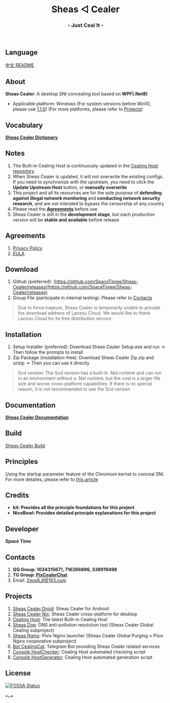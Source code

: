 <h1 align="center">Sheas ◁ Cealer</h1>
<h3 align="center">- Just Ceal It -</h3>
</br>

## Language
[中文 README](README.md)

## About
**Sheas Cealer**: A desktop SNI concealing tool based on **WPF(.Net8)**

* Applicable platform: Windows (For system versions before Win10, please use [1.1.0](https://github.com/SpaceTimee/Sheas-Cealer/releases/tag/1.1.0)) (For more platforms, please refer to [Projects](https://github.com/SpaceTimee/Sheas-Cealer#Projects))

## Vocabulary
**[Sheas Cealer Dictionary](https://github.com/SpaceTimee/Sheas-Cealer/wiki/Sheas-Cealer-Dictionary)**

## Notes
1. The Built-in Cealing Host is continuously updated in the [Cealing Host repository](https://github.com/SpaceTimee/Cealing-Host)
2. When Sheas Cealer is updated, it will not overwrite the existing configs. If you need to synchronize with the upstream, you need to click the **Update Upstream Host** button, or **manually overwrite**
3. This project and all its resources are for the sole purpose of **defending against illegal network monitoring** and **conducting network security research**, and are not intended to bypass the censorship of any country
4. Please read the [**Agreements**](https://github.com/SpaceTimee/Sheas-Cealer#Agreements) before use
5. Sheas Cealer is still in the **development stage**, but each production version will be **stable and available** before release

## Agreements
1. [Privacy Policy](https://thoughts.teambition.com/share/6264eda98adeb10041b92fda#title=Sheas_Cealer_隐私政策)
2. [EULA](https://thoughts.teambition.com/share/6264edd78adeb10041b92fdb#title=Sheas_Cealer_使用协议)

## Download
1. Github (preferred): [https://github.com/SpaceTimee/Sheas-Cealer/releases](https://github.com/SpaceTimee/Sheas-Cealer/releases)
2. Group File (participate in internal testing): Please refer to [Contacts](https://github.com/SpaceTimee/Sheas-Cealer#Contacts)

> Due to force majeure, Sheas Cealer is temporarily unable to provide the download address of Lanzou Cloud. We would like to thank Lanzou Cloud for its free distribution service

## Installation
1. Setup Installer (preferred): Download Sheas Cealer Setup.exe and run -> Then follow the prompts to install
2. Zip Package (installation-free): Download Sheas Cealer Zip.zip and unzip -> Then you can use it directly

> Scd version: The Scd version has a built-in .Net runtime and can run in an environment without a .Net runtime, but the cost is a larger file size and worse cross-platform capabilities. If there is no special reason, it is not recommended to use the Scd version

## Documentation
**[Sheas Cealer Documentation](https://github.com/SpaceTimee/Sheas-Cealer/wiki/Sheas-Cealer-Documentation)**

## Build
[Sheas Cealer Build](https://github.com/SpaceTimee/Sheas-Cealer/wiki/Sheas-Cealer-Build)

## Principles
Using the startup parameter feature of the Chromium kernel to conceal SNI. For more detailes, please refer to [this article](https://nicebowl.fun/24_8)

## Credits
* **kit: Provides all the principle foundations for this project**
* **NiceBowl: Provides detailed principle explanations for this project**

## Developer
**Space Time**

## Contacts
1. **QQ Group: 1034315671, 716266896, 338919498**
2. **TG Group: [PixCealerChat](https://t.me/PixCealerChat)**
3. Email: Zeus6_6@163.com

## Projects
1. [Sheas Cealer Droid](https://github.com/SpaceTimee/Sheas-Cealer-Droid): Sheas Cealer for Android
2. [Sheas Cealer Nix](https://github.com/SpaceTimee/Sheas-Cealer/tree/nix): Sheas Cealer cross-platform for desktop
3. [Cealing Host](https://github.com/SpaceTimee/Cealing-Host): The latest Built-in Cealing Host
4. [Sheas Dop](https://github.com/SpaceTimee/Sheas-Dop): DNS anti-pollution resolution tool (Sheas Cealer Global Cealing subproject)
5. [Sheas Nginx](https://github.com/SpaceTimee/Sheas-Nginx): Pixiv Nginx launcher (Sheas Cealer Global Purging × Pixiv Nginx cooperative subproject)
6. [Bot CealingCat](https://github.com/SpaceTimee/Bot-CealingCat): Telegram Bot providing Sheas Cealer related services
7. [Console HostChecker](https://github.com/SpaceTimee/Console-HostChecker): Cealing Host automated checking script
8. [Console HostGenerator](https://github.com/SpaceTimee/Console-HostGenerator): Cealing Host automated generation script

## License
[![FOSSA Status](https://app.fossa.com/api/projects/git%2Bgithub.com%2FSpaceTimee%2FSheas-Cealer.svg?type=large)](https://app.fossa.com/projects/git%2Bgithub.com%2FSpaceTimee%2FSheas-Cealer?ref=badge_large)

•ᴗ•
